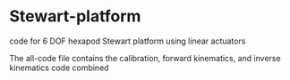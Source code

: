 # Stewart-platform
code for 6 DOF hexapod Stewart platform using linear actuators

The all-code file contains the calibration, forward kinematics, and inverse kinematics code combined

